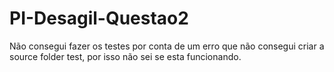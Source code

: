 # PI-Desagil-Questao2

Não consegui fazer os testes por conta de um erro que não consegui criar a source folder test, por isso não sei se esta funcionando. 
